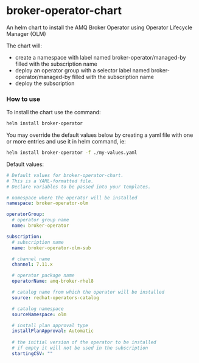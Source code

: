 # broker-operator-chart

An helm chart to install the AMQ Broker Operator using Operator Lifecycle Manager (OLM)

The chart will:
- create a namespace with label named broker-operator/managed-by filled with the subscription name
- deploy an operator group with a selector label named broker-operator/managed-by filled with the subscription name
- deploy the subscription

### How to use

To install the chart use the command:
```sh
helm install broker-operator
```

You may override the default values below by creating a yaml file with one or more entries and use it in helm command, ie:
```sh
helm install broker-operator -f ./my-values.yaml
```

Default values:
```yaml
# Default values for broker-operator-chart.
# This is a YAML-formatted file.
# Declare variables to be passed into your templates.

# namespace where the operator will be installed
namespace: broker-operator-olm

operatorGroup:
  # operator group name
  name: broker-operator

subscription:
  # subscription name
  name: broker-operator-olm-sub

  # channel name
  channel: 7.11.x

  # operator package name
  operatorName: amq-broker-rhel8

  # catalog name from which the operator will be installed
  source: redhat-operators-catalog

  # catalog namespace
  sourceNamespace: olm

  # install plan approval type
  installPlanApproval: Automatic
  
  # the initial version of the operator to be installed
  # if empty it will not be used in the subscription 
  startingCSV: ""
```

